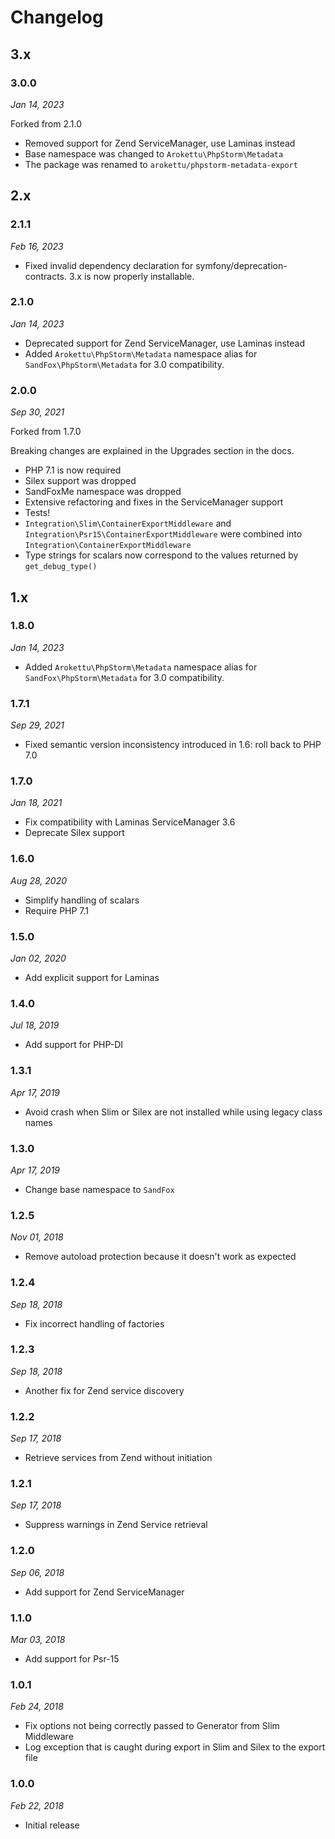# Changelog

## 3.x

### 3.0.0

*Jan 14, 2023*

Forked from 2.1.0

* Removed support for Zend ServiceManager, use Laminas instead
* Base namespace was changed to `Arokettu\PhpStorm\Metadata`
* The package was renamed to `arokettu/phpstorm-metadata-export`

## 2.x

### 2.1.1

*Feb 16, 2023*

* Fixed invalid dependency declaration for symfony/deprecation-contracts.
  3.x is now properly installable. 

### 2.1.0

*Jan 14, 2023*

* Deprecated support for Zend ServiceManager, use Laminas instead
* Added `Arokettu\PhpStorm\Metadata` namespace alias for `SandFox\PhpStorm\Metadata` for 3.0 compatibility.

### 2.0.0

*Sep 30, 2021*

Forked from 1.7.0

Breaking changes are explained in the Upgrades section in the docs.

* PHP 7.1 is now required
* Silex support was dropped
* SandFoxMe namespace was dropped
* Extensive refactoring and fixes in the ServiceManager support
* Tests!
* ``Integration\Slim\ContainerExportMiddleware`` and
  ``Integration\Psr15\ContainerExportMiddleware`` were combined into
  ``Integration\ContainerExportMiddleware``
* Type strings for scalars now correspond to the values returned by ``get_debug_type()``

## 1.x

### 1.8.0

*Jan 14, 2023*

* Added `Arokettu\PhpStorm\Metadata` namespace alias for `SandFox\PhpStorm\Metadata` for 3.0 compatibility.

### 1.7.1

*Sep 29, 2021*

* Fixed semantic version inconsistency introduced in 1.6: roll back to PHP 7.0

### 1.7.0

*Jan 18, 2021*

* Fix compatibility with Laminas ServiceManager 3.6
* Deprecate Silex support

### 1.6.0

*Aug 28, 2020*

* Simplify handling of scalars
* Require PHP 7.1

### 1.5.0

*Jan 02, 2020*

* Add explicit support for Laminas

### 1.4.0

*Jul 18, 2019*

* Add support for PHP-DI

### 1.3.1

*Apr 17, 2019*

* Avoid crash when Slim or Silex are not installed while using legacy class names

### 1.3.0

*Apr 17, 2019*

* Change base namespace to `SandFox`

### 1.2.5

*Nov 01, 2018*

* Remove autoload protection because it doesn't work as expected

### 1.2.4

*Sep 18, 2018*

* Fix incorrect handling of factories

### 1.2.3

*Sep 18, 2018*

* Another fix for Zend service discovery

### 1.2.2

*Sep 17, 2018*

* Retrieve services from Zend without initiation

### 1.2.1

*Sep 17, 2018*

* Suppress warnings in Zend Service retrieval

### 1.2.0

*Sep 06, 2018*

* Add support for Zend ServiceManager

### 1.1.0

*Mar 03, 2018*

* Add support for Psr-15

### 1.0.1

*Feb 24, 2018*

* Fix options not being correctly passed to Generator from Slim Middleware
* Log exception that is caught during export in Slim and Silex to the export file

### 1.0.0

*Feb 22, 2018*

* Initial release
